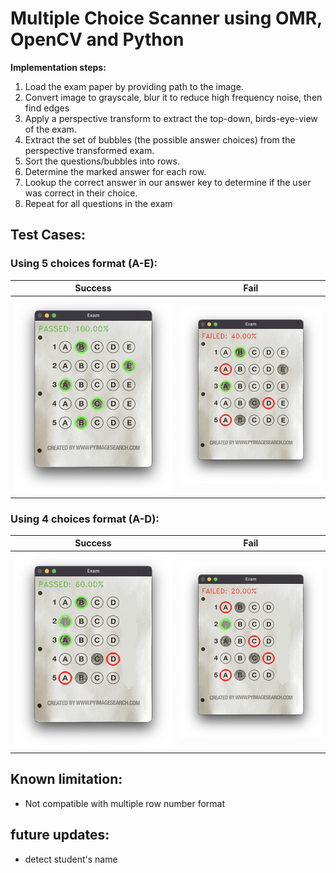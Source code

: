 # Multiple Choice Scanner using OMR, OpenCV and Python

**Implementation steps:**
1. Load the exam paper by providing path to the image.
2. Convert image to grayscale, blur it to reduce high frequency noise, then find edges
3. Apply a perspective transform to extract the top-down, birds-eye-view of the exam.
4. Extract the set of bubbles (the possible answer choices) from the perspective transformed exam.
5. Sort the questions/bubbles into rows.
6. Determine the marked answer for each row.
7. Lookup the correct answer in our answer key to determine if the user was correct in their choice.
8. Repeat for all questions in the exam

## Test Cases:

### Using 5 choices format (A-E):

| Success       | Fail          |
| ------------- | ------------- |
| ![5choicesFail](testImages/5choicesPass.png) | ![5choicesFail](testImages/5choicesFail.png)  |

### Using 4 choices format (A-D):

| Success       | Fail          |
| ------------- | ------------- |
| ![5choicesFail](testImages/4choicesPass.png) | ![5choicesFail](testImages/4choicesFail.png)  |


## Known limitation:
* Not compatible with multiple row number format

## future updates:
* detect student's name 

